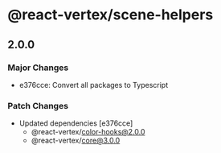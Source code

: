 # @react-vertex/scene-helpers

## 2.0.0
### Major Changes

- e376cce: Convert all packages to Typescript

### Patch Changes

- Updated dependencies [e376cce]
  - @react-vertex/color-hooks@2.0.0
  - @react-vertex/core@3.0.0
